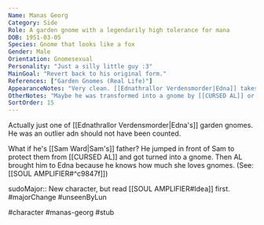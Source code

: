 ```yaml
---
Name: Manas Georg
Category: Side
Role: A garden gnome with a legendarily high tolerance for mana
DOB: 1951-03-05
Species: Gnome that looks like a fox
Gender: Male
Orientation: Gnomesexual
Personality: "Just a silly little guy :3"
MainGoal: "Revert back to his original form."
References: ["Garden Gnomes (Real Life)"]
AppearanceNotes: "Very clean. [[Ednathrallor Verdensmorder|Edna]] takes good care of her hoard."
OtherNotes: "Maybe he was transformed into a gnome by [[CURSED AL]] or [[James Redawić|James]]."
SortOrder: 15
---
```

Actually just one of [[Ednathrallor Verdensmorder|Edna's]] garden gnomes. He was an outlier adn should not have been counted.

What if he's [[Sam Ward|Sam's]] father? He jumped in front of Sam to protect them from [[CURSED AL]] and got turned into a gnome. Then AL brought him to Edna because he knows how much she loves gnomes. (See: [[SOUL AMPLIFIER#^c9847f]])

sudoMajor:: New character, but read [[SOUL AMPLIFIER#Idea]] first.
#majorChange #unseenByLun 

#character #manas-georg #stub 